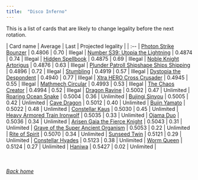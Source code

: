 ```yaml
---
title:  "Disco Inferno"
---
```


This is a list of cards that are likely to change legality before the next rotation.

| Card name | Average | Last | Projected legality |
| :-- |
[Photon Strike Bounzer](https://db.ygoprodeck.com/card/?search=Photon%20Strike%20Bounzer) | 0.4806 | 0.70 | Illegal |
[Number S39: Utopia the Lightning](https://db.ygoprodeck.com/card/?search=Number%20S39:%20Utopia%20the%20Lightning) | 0.4874 | 0.74 | Illegal |
[Hidden Spellbook](https://db.ygoprodeck.com/card/?search=Hidden%20Spellbook) | 0.4875 | 0.69 | Illegal |
[Noble Knight Artorigus](https://db.ygoprodeck.com/card/?search=Noble%20Knight%20Artorigus) | 0.4876 | 0.63 | Illegal |
[Plunder Patroll Shipshape Ships Shipping](https://db.ygoprodeck.com/card/?search=Plunder%20Patroll%20Shipshape%20Ships%20Shipping) | 0.4896 | 0.72 | Illegal |
[Stumbling](https://db.ygoprodeck.com/card/?search=Stumbling) | 0.4919 | 0.57 | Illegal |
[Dystopia the Despondent](https://db.ygoprodeck.com/card/?search=Dystopia%20the%20Despondent) | 0.4940 | 0.77 | Illegal |
[Xtra HERO Cross Crusader](https://db.ygoprodeck.com/card/?search=Xtra%20HERO%20Cross%20Crusader) | 0.4945 | 0.55 | Illegal |
[Mathmech Circular](https://db.ygoprodeck.com/card/?search=Mathmech%20Circular) | 0.4993 | 0.53 | Illegal |
[The Chaos Creator](https://db.ygoprodeck.com/card/?search=The%20Chaos%20Creator) | 0.4994 | 0.52 | Illegal |
[Dragon Ravine](https://db.ygoprodeck.com/card/?search=Dragon%20Ravine) | 0.5002 | 0.47 | Unlimited |
[Roaring Ocean Snake](https://db.ygoprodeck.com/card/?search=Roaring%20Ocean%20Snake) | 0.5004 | 0.36 | Unlimited |
[Bujingi Sinyou](https://db.ygoprodeck.com/card/?search=Bujingi%20Sinyou) | 0.5005 | 0.42 | Unlimited |
[Cave Dragon](https://db.ygoprodeck.com/card/?search=Cave%20Dragon) | 0.5012 | 0.40 | Unlimited |
[Bujin Yamato](https://db.ygoprodeck.com/card/?search=Bujin%20Yamato) | 0.5022 | 0.48 | Unlimited |
[Constellar Kaus](https://db.ygoprodeck.com/card/?search=Constellar%20Kaus) | 0.5030 | 0.45 | Unlimited |
[Heavy Armored Train Ironwolf](https://db.ygoprodeck.com/card/?search=Heavy%20Armored%20Train%20Ironwolf) | 0.5035 | 0.33 | Unlimited |
[Ojama Duo](https://db.ygoprodeck.com/card/?search=Ojama%20Duo) | 0.5036 | 0.34 | Unlimited |
[Arisen Gaia the Fierce Knight](https://db.ygoprodeck.com/card/?search=Arisen%20Gaia%20the%20Fierce%20Knight) | 0.5043 | 0.31 | Unlimited |
[Grave of the Super Ancient Organism](https://db.ygoprodeck.com/card/?search=Grave%20of%20the%20Super%20Ancient%20Organism) | 0.5053 | 0.22 | Unlimited |
[Rite of Spirit](https://db.ygoprodeck.com/card/?search=Rite%20of%20Spirit) | 0.5070 | 0.34 | Unlimited |
[Sunseed Twin](https://db.ygoprodeck.com/card/?search=Sunseed%20Twin) | 0.5121 | 0.29 | Unlimited |
[Constellar Hyades](https://db.ygoprodeck.com/card/?search=Constellar%20Hyades) | 0.5123 | 0.38 | Unlimited |
[Worm Queen](https://db.ygoprodeck.com/card/?search=Worm%20Queen) | 0.5124 | 0.27 | Unlimited |
[Haniwa](https://db.ygoprodeck.com/card/?search=Haniwa) | 0.5427 | 0.02 | Unlimited |

<br>

###### [Back home](index)